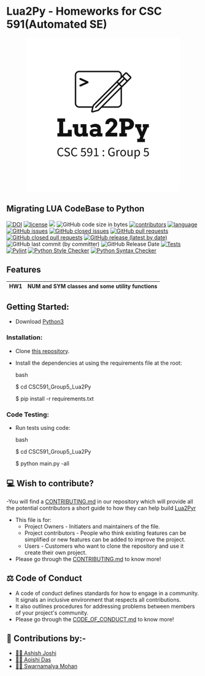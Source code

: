 # Lua2Py - Homeworks for CSC 591(Automated SE)

<p align="center">
  <img width="400" height="400" src="https://github.com/Aoishi28/CSC591_Group5_Lua2Py/blob/main/etc/img/logo.png">
</p>

## Migrating LUA CodeBase to Python 
[![DOI](https://zenodo.org/badge/DOI/10.5281/zenodo.7531036.svg)](https://doi.org/10.5281/zenodo.7531036?style=plastic)
[![license](https://img.shields.io/github/license/Aoishi28/CSC591_Group5_Lua2Py?style=plastic)](https://github.com/Aoishi28/CSC591_Group5_Lua2Py/blob/main/LICENSE.md)
![](https://img.shields.io/github/repo-size/Aoishi28/CSC591_Group5_Lua2Py?style=plastic)
![GitHub code size in bytes](https://img.shields.io/github/languages/code-size/Aoishi28/CSC591_Group5_Lua2Py?style=plastic)
[![contributors](https://img.shields.io/github/contributors/Aoishi28/CSC591_Group5_Lua2Py)](https://github.com/Aoishi28/CSC591_Group5_Lua2Py/graphs/contributors?style=plastic)
[![language](https://img.shields.io/github/languages/top/Aoishi28/CSC591_Group5_Lua2Py)](https://github.com/Aoishi28/CSC591_Group5_Lua2Py/search?l=python)
[![GitHub issues](https://img.shields.io/github/issues-raw/Aoishi28/CSC591_Group5_Lua2Py?style=plastic)](https://github.com/Aoishi28/CSC591_Group5_Lua2Py/issues)
[![GitHub closed issues](https://img.shields.io/github/issues-closed-raw/Aoishi28/CSC591_Group5_Lua2Py?style=plastic)](https://github.com/Aoishi28/CSC591_Group5_Lua2Py/issues?q=is%3Aissue+is%3Aclosed)
[![GitHub pull requests](https://img.shields.io/github/issues-pr-raw/Aoishi28/csc591_Group5_Lua2Py?style=plastic)](https://github.com/Aoishi28/CSC591_Group5_Lua2Py/pulls)
[![GitHub closed pull requests](https://img.shields.io/github/issues-pr-closed-raw/Aoishi28/CSC591_Group5_Lua2Py?style=plastic)](https://github.com/Aoishi28/CSC591_Group5_Lua2Py/pulls?q=is%3Apr+is%3Aclosed)
[![GitHub release (latest by date)](https://img.shields.io/github/v/release/Aoishi28/CSC591_Group5_Lua2Py)](https://github.com/Aoishi28/CSC591_Group5_Lua2Py/releases/tag/v1.0.0)
![GitHub last commit (by committer)](https://img.shields.io/github/last-commit/Aoishi28/CSC591_Group5_Lua2Py?style=plastic)
![GitHub Release Date](https://img.shields.io/github/release-date/Aoishi28/CSC591_Group5_Lua2Py?style=plastic)
[![Tests](https://github.com/Aoishi28/CSC591_Group5_Lua2Py/actions/workflows/test.yml/badge.svg)](https://github.com/Aoishi28/CSC591_Group5_Lua2Py/actions/workflows/test.yml)
[![Pylint](https://github.com/Aoishi28/CSC591_Group5_Lua2Py/actions/workflows/pylint.yml/badge.svg)](https://github.com/Aoishi28/CSC591_Group5_Lua2Py/actions/workflows/pylint.yml)
[![Python Style Checker](https://github.com/Aoishi28/CSC591_Group5_Lua2Py/actions/workflows/python_style_checker.yml/badge.svg)](https://github.com/Aoishi28/CSC591_Group5_Lua2Py/actions/workflows/python_style_checker.yml)
[![Python Syntax Checker](https://github.com/Aoishi28/CSC591_Group5_Lua2Py/actions/workflows/python_syntax_checker.yml/badge.svg)](https://github.com/Aoishi28/CSC591_Group5_Lua2Py/actions/workflows/python_syntax_checker.yml)

##  Features
|HW1|NUM and SYM classes and some utility functions|
| ------------- |:-------------:|

## Getting Started:

- Download [Python3](https://www.python.org/downloads/) 

### Installation:
    
   

  - Clone [this repository](https://github.com/Aoishi28/CSC591_Group5_Lua2Py).

  - Install the dependencies at using the requirements file at the root:
    
    bash
    
    $ cd CSC591_Group5_Lua2Py
    
    $ pip install -r requirements.txt
    

### Code Testing:

  - Run tests using code:
    
    bash
    
    $ cd CSC591_Group5_Lua2Py
    
    $ python main.py -all
    


## 💻 Wish to contribute?
-You will find a [CONTRIBUTING.md](https://github.com/Aoishi28/CSC591_Group5_Lua2Py/blob/main/CONTRIBUTING.md) in our repository which will provide all the potential contributors a short guide to how they can help build [Lua2Pyr](https://github.com/Aoishi28/CSC591_Group5_Lua2Py)
- This file is for:
  - Project Owners - Initiaters and maintainers of the file.
  - Project contributors - People who think existing features can be simplified or new features can be added to improve the project.
  - Users - Customers who want to clone the repository and use it create their own project.
- Please go through the [CONTRIBUTING.md](https://github.com/Aoishi28/CSC591_Group5_Lua2Py/blob/main/CONTRIBUTING.md) to know more!

## ⚖️ Code of Conduct
- A code of conduct defines standards for how to engage in a community. It signals an inclusive environment that respects all contributions. 
- It also outlines procedures for addressing problems between members of your project's community.
- Please go through the [CODE_OF_CONDUCT.md](https://github.com/Aoishi28/CSC591_Group5_Lua2Py/blob/main/CODE_OF_CONDUCT.md) to know more!




## 🤝 Contributions by:-
- [👨‍💻 Ashish Joshi](https://github.com/ashishjoshi2605)
- [👩‍💻 Aoishi Das](https://github.com/Aoishi28)
- [👩‍💻 Swarnamalya Mohan](https://github.com/swarnamalyamohan)
